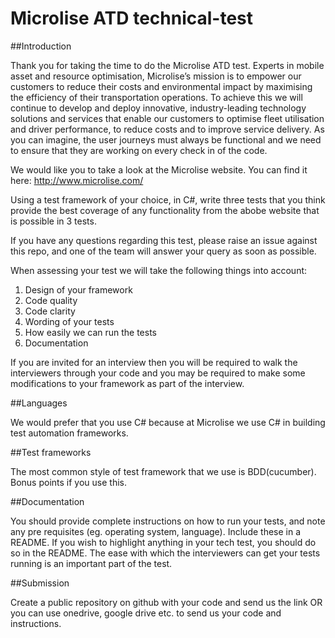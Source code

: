 # Microlise ATD technical-test


##Introduction

Thank you for taking the time to do the Microlise ATD test. Experts in mobile asset and resource optimisation, Microlise’s mission is to empower our customers to reduce their costs and environmental impact by maximising the efficiency of their transportation operations.  To achieve this we will continue to develop and deploy innovative, industry-leading technology solutions and services that enable our customers to optimise fleet utilisation and driver performance, to reduce costs and to improve service delivery. As you can imagine, the user journeys must always be functional and we need to ensure that they are working on every check in of the code.

We would like you to take a look at the Microlise website. You can find it here: 
http://www.microlise.com/

Using a test framework of your choice, in C#, write three tests that you think provide the best coverage of any functionality from the abobe website that is possible in 3 tests. 

If you have any questions regarding this test, please raise an issue against this repo, and one of the team will answer your query as soon as possible.

When assessing your test we will take the following things into account:

1. Design of your framework
2. Code quality
3. Code clarity
4. Wording of your tests
5. How easily we can run the tests
6. Documentation

If you are invited for an interview then you will be required to walk the interviewers through your code and you may be required to make some modifications to your framework as part of the interview.

##Languages

We would prefer that you use C# because at Microlise we use C# in building test automation frameworks.

##Test frameworks

The most common style of test framework that we use is BDD(cucumber). Bonus points if you use this.

##Documentation

You should provide complete instructions on how to run your tests, and note any pre requisites (eg. operating system, language). Include these in a README. If you wish to highlight anything in your tech test, you should do so in the README. The ease with which the interviewers can get your tests running is an important part of the test.

##Submission

Create a public repository on github with your code and send us the link OR you can use onedrive, google drive etc. to send us your code and instructions.
